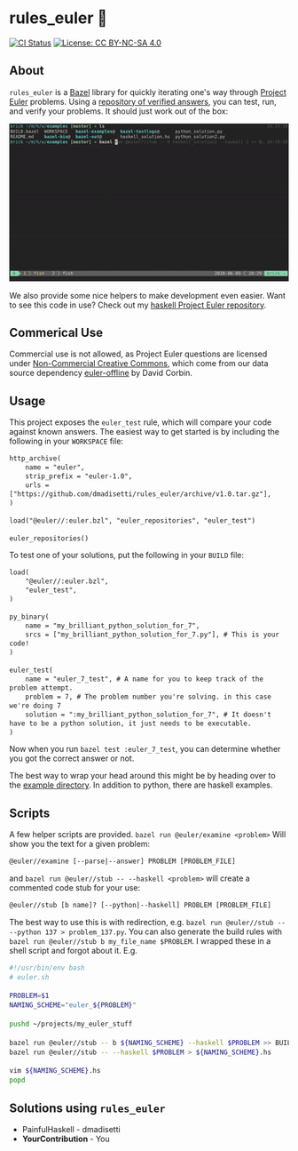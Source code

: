 # rules_euler :abacus:
[![CI Status](https://github.com/dmadisetti/rules_euler/workflows/bazel-test/badge.svg)](https://github.com/dmadisetti/rules_euler)
[![License: CC BY-NC-SA 4.0](https://img.shields.io/badge/License-CC%20BY--NC--SA%204.0-lightgrey.svg)](https://creativecommons.org/licenses/by-nc-sa/4.0/)

## About

`rules_euler` is a
[Bazel](https://docs.bazel.build/versions/master/bazel-overview.html) library
for quickly iterating one's way through [Project
Euler](https://projecteuler.net) problems. Using a [repository of verified
answers](https://github.com/davidcorbin/euler-offline), you can test, run, and
verify your problems. It should just work out of the box:

<p align="center">
  <img width="600" alt="Example of rules_euler in action" src="examples/example.gif">
</p>

We also provide some nice helpers to make development even easier. Want to see
this code in use? Check out my [haskell Project Euler
repository](https://github.com/dmadisetti/painfulhaskell).

## Commerical Use
Commercial use is not allowed, as Project Euler questions are licensed under
[Non-Commercial Creative Commons](https://projecteuler.net/copyright), which
come from our data source dependency
[euler-offline](https://github.com/davidcorbin/euler-offline) by David Corbin.

## Usage

This project exposes the `euler_test` rule, which will compare your code
against known answers. The easiest way to get started is by including the
following in your `WORKSPACE` file:

```starlark
http_archive(
    name = "euler",
    strip_prefix = "euler-1.0",
    urls = ["https://github.com/dmadisetti/rules_euler/archive/v1.0.tar.gz"],
)

load("@euler//:euler.bzl", "euler_repositories", "euler_test")

euler_repositories()
```

To test one of your solutions, put the following in your `BUILD` file:

```starlark
load(
    "@euler//:euler.bzl",
    "euler_test",
)

py_binary(
    name = "my_brilliant_python_solution_for_7",
    srcs = ["my_brilliant_python_solution_for_7.py"], # This is your code!
)

euler_test(
    name = "euler_7_test", # A name for you to keep track of the problem attempt.
    problem = 7, # The problem number you're solving. in this case we're doing 7
    solution = ":my_brilliant_python_solution_for_7", # It doesn't have to be a python solution, it just needs to be executable.
)
```

Now when you run `bazel test :euler_7_test`, you can determine whether you got the correct answer or not.

The best way to wrap your head around this might be by heading over to the
[example
directory](https://github.com/dmadisetti/rules_euler/tree/master/examples). In
addition to python, there are haskell examples.

## Scripts

A few helper scripts are provided. `bazel run @euler/examine <problem>` Will
show you the text for a given problem:

```txt
@euler//examine [--parse|--answer] PROBLEM [PROBLEM_FILE]
```

and `bazel run @euler//stub -- --haskell <problem>` will create a commented
code stub for your use:

```txt
@euler//stub [b name]? [--python|--haskell] PROBLEM [PROBLEM_FILE]
```

The best way to use this is with redirection, e.g. `bazel run @euler//stub --
--python 137 > problem_137.py`. You can also generate the build rules with
`bazel run @euler//stub b my_file_name $PROBLEM`. I wrapped these in a shell
script and forgot about it. E.g.

```bash
#!/usr/bin/env bash
# euler.sh

PROBLEM=$1
NAMING_SCHEME="euler_${PROBLEM}"

pushd ~/projects/my_euler_stuff

bazel run @euler//stub -- b ${NAMING_SCHEME} --haskell $PROBLEM >> BUILD
bazel run @euler//stub -- --haskell $PROBLEM > ${NAMING_SCHEME}.hs

vim ${NAMING_SCHEME}.hs
popd
```

## Solutions using `rules_euler`

  - PainfulHaskell - dmadisetti
  - **YourContribution** - You
